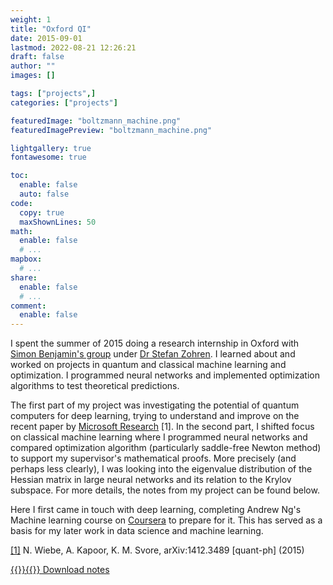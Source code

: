 ```yaml
---
weight: 1
title: "Oxford QI"
date: 2015-09-01
lastmod: 2022-08-21 12:26:21
draft: false
author: ""
images: []

tags: ["projects",]
categories: ["projects"]

featuredImage: "boltzmann_machine.png"
featuredImagePreview: "boltzmann_machine.png"

lightgallery: true
fontawesome: true

toc:
  enable: false
  auto: false
code:
  copy: true
  maxShownLines: 50
math:
  enable: false
  # ...
mapbox:
  # ...
share:
  enable: false
  # ...
comment:
  enable: false
---
```



I spent the summer of 2015 doing a research internship in Oxford with [Simon Benjamin's group](https://qtechtheory.org/) under [Dr Stefan Zohren](https://scholar.google.co.uk/citations?hl=en&user=mtNQD-8AAAAJ&view_op=list_works&sortby=pubdate). I learned about and worked on projects in quantum and classical machine learning and optimization. I programmed neural networks and implemented optimization algorithms to test theoretical predictions.

The first part of my project was investigating the potential of quantum computers for deep learning, trying to understand and improve on the recent paper by [Microsoft Research](https://arxiv.org/abs/1412.3489) [1]. In the second part, I shifted focus on classical machine learning where I programmed neural networks and compared optimization algorithm (particularly saddle-free Newton method) to support my supervisor's mathematical proofs. More precisely (and perhaps less clearly), I was looking into the eigenvalue distribution of the Hessian matrix in large neural networks and its relation to the Krylov subspace. For more details, the notes from my project can be found below.

Here I first came in touch with deep learning, completing Andrew Ng's Machine learning course on [Coursera](https://www.coursera.org/) to prepare for it. This has served as a basis for my later work in data science and machine learning.

[[1]](https://arxiv.org/abs/1412.3489) N. Wiebe, A. Kapoor, K. M. Svore, arXiv:1412.3489 [quant-ph] (2015)

[{{<rawhtml>}}<i class="fa-solid fa-file"></i>{{</rawhtml>}} Download notes](oxford_notes.pdf)
